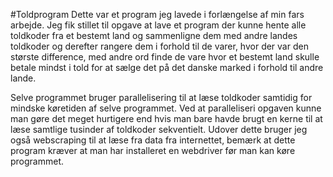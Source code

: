 #Toldprogram
Dette var et program jeg lavede i forlængelse af min fars arbejde. Jeg fik stillet til opgave at lave et program der kunne hente alle toldkoder
fra et bestemt land og sammenligne dem med andre landes toldkoder og derefter rangere dem i forhold til de varer, hvor der var den største difference, med andre ord
finde de vare hvor et bestemt land skulle betale mindst i told for at sælge det på det danske marked i forhold til andre lande.

Selve programmet bruger parallelisering til at læse toldkoder samtidig for mindske køretiden af selve programmet. Ved at paralleliseri opgaven kunne man 
gøre det meget hurtigere end hvis man bare havde brugt en kerne til at læse samtlige tusinder af toldkoder sekventielt. Udover dette bruger jeg også webscraping 
til at læse fra data fra internettet, bemærk at dette program kræver at man har installeret en webdriver før man kan køre programmet. 
